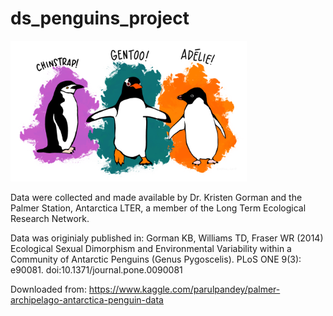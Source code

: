 # ds_penguins_project

<img src="/images/lter_penguins.png" style="max-width:100%;" width="75%">


Data were collected and made available by Dr. Kristen Gorman and the Palmer Station, Antarctica LTER, a member of the Long Term Ecological Research Network.

Data was originialy published in: Gorman KB, Williams TD, Fraser WR (2014) Ecological Sexual Dimorphism and Environmental Variability within a Community of Antarctic Penguins (Genus Pygoscelis). 
PLoS ONE 9(3): e90081. doi:10.1371/journal.pone.0090081

Downloaded from: https://www.kaggle.com/parulpandey/palmer-archipelago-antarctica-penguin-data
